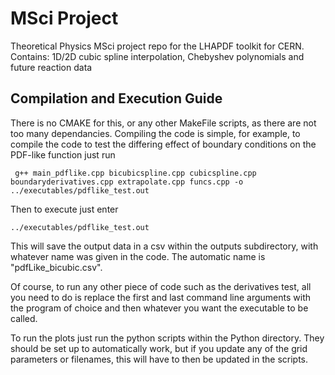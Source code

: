 # MSci Project
Theoretical Physics MSci project repo for the LHAPDF toolkit for CERN. Contains: 1D/2D cubic spline interpolation, Chebyshev polynomials and future reaction data

## Compilation and Execution Guide
There is no CMAKE for this, or any other MakeFile scripts, as there are not too many dependancies. Compiling the code is simple, for example, to compile the code to test the differing effect of boundary conditions on the PDF-like function just run
```
 g++ main_pdflike.cpp bicubicspline.cpp cubicspline.cpp boundaryderivatives.cpp extrapolate.cpp funcs.cpp -o ../executables/pdflike_test.out
```
Then to execute just enter
```
../executables/pdflike_test.out
```
This will save the output data in a csv within the outputs subdirectory, with whatever name was given in the code. The automatic name is "pdfLike_bicubic.csv". 

Of course, to run any other piece of code such as the derivatives test, all you need to do is replace the first and last command line arguments with the program of choice and then whatever you want the executable to be called.

To run the plots just run the python scripts within the Python directory. They should be set up to automatically work, but if you update any of the grid parameters or filenames, this will have to then be updated in the scripts.
